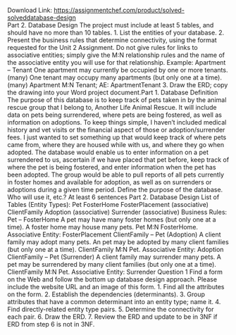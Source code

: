 Download Link: https://assignmentchef.com/product/solved-solveddatabase-design
<br>
Part 2. Database Design The project must include at least 5 tables, and should have no more than 10 tables. 1. List the entities of your database. 2. Present the business rules that determine connectivity, using the format requested for the Unit 2 Assignment. Do not give rules for links to associative entities; simply give the M:N relationship rules and the name of the associative entity you will use for that relationship. Example: Apartment – Tenant One apartment may currently be occupied by one or more tenants. (many) One tenant may occupy many apartments (but only one at a time). (many) Apartment M:N Tenant; AE: ApartmentTenant 3. Draw the ERD; copy the drawing into your Word project document.Part 1. Database Definition The purpose of this database is to keep track of pets taken in by the animal rescue group that I belong to, Another Life Animal Rescue. It will include data on pets being surrendered, where pets are being fostered, as well as information on adoptions. To keep things simple, I haven’t included medical history and vet visits or the financial aspect of those or adoption/surrender fees. I just wanted to set something up that would keep track of where pets came from, where they are housed while with us, and where they go when adopted. The database would enable us to enter information on a pet surrendered to us, ascertain if we have placed that pet before, keep track of where the pet is being fostered, and enter information when the pet has been adopted. The group would be able to pull reports of all pets currently in foster homes and available for adoption, as well as on surrenders or adoptions during a given time period. Define the purpose of the database. Who will use it, etc.? At least 6 sentences Part 2. Database Design List of Tables (Entity Types): Pet FosterHome FosterPlacement (associative) ClientFamily Adoption (associative) Surrender (associative) Business Rules: Pet – FosterHome A pet may have many foster homes (but only one at a time). A foster home may house many pets. Pet M:N FosterHome. Associative Entity: FosterPlacement ClientFamily – Pet (Adoption) A client family may adopt many pets. An pet may be adopted by many client families (but only one at a time). ClientFamily M:N Pet. Associative Entity: Adoption ClientFamily – Pet (Surrender) A client family may surrender many pets. A pet may be surrendered by many client families (but only one at a time). ClientFamily M:N Pet. Associative Entity: Surrender Question 1 Find a form on the Web and follow the bottom up database design approach. Please include the website URL and an image of this form. 1. Find all the attributes on the form. 2. Establish the dependencies (determinants). 3. Group attributes that have a common determinant into an entity type; name it. 4. Find directly-related entity type pairs. 5. Determine the connectivity for each pair. 6. Draw the ERD. 7. Review the ERD and update to be in 3NF if ERD from step 6 is not in 3NF.